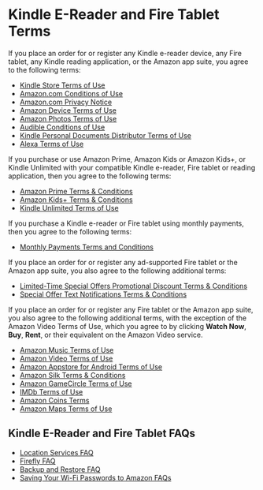 Kindle E-Reader and Fire Tablet Terms
=====================================

If you place an order for or register any Kindle e-reader device, any Fire tablet, any Kindle reading application, or the Amazon app suite, you agree to the following terms:

*   [Kindle Store Terms of Use](https://www.amazon.com/gp/help/customer/display.html?nodeId=201014950)
*   [Amazon.com Conditions of Use](https://www.amazon.com/gp/help/customer/display.html?nodeId=201909000)
*   [Amazon.com Privacy Notice](https://www.amazon.com/gp/help/customer/display.html?nodeId=468496)
*   [Amazon Device Terms of Use](https://www.amazon.com/deviceterms)
*   [Amazon Photos Terms of Use](https://www.amazon.com/gp/help/customer/display.html?nodeId=201376540)
*   [Audible Conditions of Use](https://www.audible.com/conditions-of-use)
*   [Kindle Personal Documents Distributor Terms of Use](https://www.amazon.com/gp/help/customer/display.html?nodeId=201124320)
*   [Alexa Terms of Use](https://www.amazon.com/gp/help/customer/display.html?nodeId=201809740)

If you purchase or use Amazon Prime, Amazon Kids or Amazon Kids+, or Kindle Unlimited with your compatible Kindle e-reader, Fire tablet or reading application, then you agree to the following terms:

*   [Amazon Prime Terms & Conditions](https://www.amazon.com/gp/help/customer/display.html?nodeId=13819201)
*   [Amazon Kids+ Terms & Conditions](https://www.amazon.com/gp/help/customer/display.html?nodeId=201222340)
*   [Kindle Unlimited Terms of Use](https://www.amazon.com/gp/help/customer/display.html?nodeId=201556940)

If you purchase a Kindle e-reader or Fire tablet using monthly payments, then you agree to the following terms:

*   [Monthly Payments Terms and Conditions](https://www.amazon.com/gp/help/customer/display.html?nodeId=201643730)

If you place an order for or register any ad-supported Fire tablet or the Amazon app suite, you also agree to the following additional terms:

*   [Limited-Time Special Offers Promotional Discount Terms & Conditions](https://www.amazon.com/gp/help/customer/display.html?nodeId=201339330)
*   [Special Offer Text Notifications Terms & Conditions](https://www.amazon.com/gp/help/customer/display.html?nodeId=201339340)

If you place an order for or register any Fire tablet or the Amazon app suite, you also agree to the following additional terms, with the exception of the Amazon Video Terms of Use, which you agree to by clicking **Watch Now**, **Buy**, **Rent**, or their equivalent on the Amazon Video service.

*   [Amazon Music Terms of Use](https://www.amazon.com/gp/help/customer/display.html?nodeId=201380010)
*   [Amazon Video Terms of Use](https://www.amazon.com/gp/help/customer/display.html?nodeId=201422760)
*   [Amazon Appstore for Android Terms of Use](https://www.amazon.com/gp/help/customer/display.html?nodeId=201485660)
*   [Amazon Silk Terms & Conditions](https://www.amazon.com/gp/help/customer/display.html?nodeId=200775270)
*   [Amazon GameCircle Terms of Use](https://www.amazon.com/gp/help/customer/display.html?nodeId=201487670)
*   [IMDb Terms of Use](https://www.imdb.com/android_app/legal/US/index)
*   [Amazon Coins Terms](https://www.amazon.com/gp/help/customer/display.html?nodeId=201434520)
*   [Amazon Maps Terms of Use](https://www.amazon.com/gp/help/customer/display.html?nodeId=201544030)

Kindle E-Reader and Fire Tablet FAQs
------------------------------------

*   [Location Services FAQ](https://www.amazon.com/gp/help/customer/display.html?nodeId=201604200)
*   [Firefly FAQ](https://www.amazon.com/gp/help/customer/display.html?nodeId=201604140)
*   [Backup and Restore FAQ](https://www.amazon.com/gp/help/customer/display.html?nodeId=201604180)
*   [Saving Your Wi-Fi Passwords to Amazon FAQs](https://www.amazon.com/gp/help/customer/display.html?nodeId=201730860)